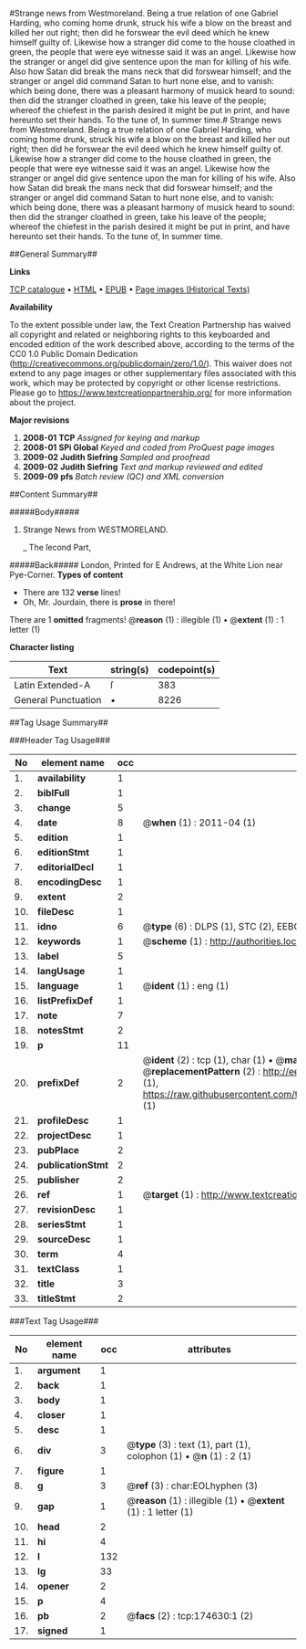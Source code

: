 #Strange news from Westmoreland. Being a true relation of one Gabriel Harding, who coming home drunk, struck his wife a blow on the breast and killed her out right; then did he forswear the evil deed which he knew himself guilty of. Likewise how a stranger did come to the house cloathed in green, the people that were eye witnesse said it was an angel. Likewise how the stranger or angel did give sentence upon the man for killing of his wife. Also how Satan did break the mans neck that did forswear himself; and the stranger or angel did command Satan to hurt none else, and to vanish: which being done, there was a pleasant harmony of musick heard to sound: then did the stranger cloathed in green, take his leave of the people; whereof the chiefest in the parish desired it might be put in print, and have hereunto set their hands. To the tune of, In summer time.#
Strange news from Westmoreland. Being a true relation of one Gabriel Harding, who coming home drunk, struck his wife a blow on the breast and killed her out right; then did he forswear the evil deed which he knew himself guilty of. Likewise how a stranger did come to the house cloathed in green, the people that were eye witnesse said it was an angel. Likewise how the stranger or angel did give sentence upon the man for killing of his wife. Also how Satan did break the mans neck that did forswear himself; and the stranger or angel did command Satan to hurt none else, and to vanish: which being done, there was a pleasant harmony of musick heard to sound: then did the stranger cloathed in green, take his leave of the people; whereof the chiefest in the parish desired it might be put in print, and have hereunto set their hands. To the tune of, In summer time.

##General Summary##

**Links**

[TCP catalogue](http://www.ota.ox.ac.uk/tcp/)  • 
[HTML](http://tei.it.ox.ac.uk/tcp/Texts-HTML/free/B05/B05990.html)  • 
[EPUB](http://tei.it.ox.ac.uk/tcp/Texts-EPUB/free/B05/B05990.epub) • 
[Page images (Historical Texts)](https://historicaltexts.jisc.ac.uk/eebo-47012664e)

**Availability**

To the extent possible under law, the Text Creation Partnership has waived all copyright and related or neighboring rights to this keyboarded and encoded edition of the work described above, according to the terms of the CC0 1.0 Public Domain Dedication (http://creativecommons.org/publicdomain/zero/1.0/). This waiver does not extend to any page images or other supplementary files associated with this work, which may be protected by copyright or other license restrictions. Please go to https://www.textcreationpartnership.org/ for more information about the project.

**Major revisions**

1. __2008-01__ __TCP__ *Assigned for keying and markup*
1. __2008-01__ __SPi Global__ *Keyed and coded from ProQuest page images*
1. __2009-02__ __Judith Siefring__ *Sampled and proofread*
1. __2009-02__ __Judith Siefring__ *Text and markup reviewed and edited*
1. __2009-09__ __pfs__ *Batch review (QC) and XML conversion*

##Content Summary##

#####Body#####

1. Strange News from WESTMORELAND.

    _ The ſecond Part,

#####Back#####
London, Printed for E Andrews, at the White Lion near Pye-Corner.
**Types of content**

  * There are 132 **verse** lines!
  * Oh, Mr. Jourdain, there is **prose** in there!

There are 1 **omitted** fragments! 
 @__reason__ (1) : illegible (1)  •  @__extent__ (1) : 1 letter (1)

**Character listing**


|Text|string(s)|codepoint(s)|
|---|---|---|
|Latin Extended-A|ſ|383|
|General Punctuation|•|8226|

##Tag Usage Summary##

###Header Tag Usage###

|No|element name|occ|attributes|
|---|---|---|---|
|1.|__availability__|1||
|2.|__biblFull__|1||
|3.|__change__|5||
|4.|__date__|8| @__when__ (1) : 2011-04 (1)|
|5.|__edition__|1||
|6.|__editionStmt__|1||
|7.|__editorialDecl__|1||
|8.|__encodingDesc__|1||
|9.|__extent__|2||
|10.|__fileDesc__|1||
|11.|__idno__|6| @__type__ (6) : DLPS (1), STC (2), EEBO-CITATION (1), OCLC (1), VID (1)|
|12.|__keywords__|1| @__scheme__ (1) : http://authorities.loc.gov/ (1)|
|13.|__label__|5||
|14.|__langUsage__|1||
|15.|__language__|1| @__ident__ (1) : eng (1)|
|16.|__listPrefixDef__|1||
|17.|__note__|7||
|18.|__notesStmt__|2||
|19.|__p__|11||
|20.|__prefixDef__|2| @__ident__ (2) : tcp (1), char (1)  •  @__matchPattern__ (2) : ([0-9\-]+):([0-9IVX]+) (1), (.+) (1)  •  @__replacementPattern__ (2) : http://eebo.chadwyck.com/downloadtiff?vid=$1&page=$2 (1), https://raw.githubusercontent.com/textcreationpartnership/Texts/master/tcpchars.xml#$1 (1)|
|21.|__profileDesc__|1||
|22.|__projectDesc__|1||
|23.|__pubPlace__|2||
|24.|__publicationStmt__|2||
|25.|__publisher__|2||
|26.|__ref__|1| @__target__ (1) : http://www.textcreationpartnership.org/docs/. (1)|
|27.|__revisionDesc__|1||
|28.|__seriesStmt__|1||
|29.|__sourceDesc__|1||
|30.|__term__|4||
|31.|__textClass__|1||
|32.|__title__|3||
|33.|__titleStmt__|2||


###Text Tag Usage###

|No|element name|occ|attributes|
|---|---|---|---|
|1.|__argument__|1||
|2.|__back__|1||
|3.|__body__|1||
|4.|__closer__|1||
|5.|__desc__|1||
|6.|__div__|3| @__type__ (3) : text (1), part (1), colophon (1)  •  @__n__ (1) : 2 (1)|
|7.|__figure__|1||
|8.|__g__|3| @__ref__ (3) : char:EOLhyphen (3)|
|9.|__gap__|1| @__reason__ (1) : illegible (1)  •  @__extent__ (1) : 1 letter (1)|
|10.|__head__|2||
|11.|__hi__|4||
|12.|__l__|132||
|13.|__lg__|33||
|14.|__opener__|2||
|15.|__p__|4||
|16.|__pb__|2| @__facs__ (2) : tcp:174630:1 (2)|
|17.|__signed__|1||
